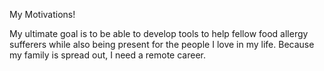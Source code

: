 My Motivations!

My ultimate goal is to be able to develop tools to help fellow food allergy sufferers while also being present for the people I love in my life. Because my family is spread out, I need a remote career.
